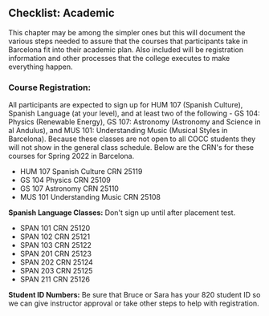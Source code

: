 ## Checklist: Academic

This chapter may be among the simpler ones but this will document the various steps needed to assure that the courses that participants take in Barcelona fit into their academic plan. Also included will be registration information and other processes that the college executes to make everything happen.

### Course Registration:

All participants are expected to sign up for HUM 107 (Spanish Culture), Spanish Language (at your level), and at least two of the following - GS 104: Physics (Renewable Energy), GS 107: Astronomy (Astronomy and Science in al Andulus), and MUS 101: Understanding Music (Musical Styles in Barcelona). Because these classes are not open to all COCC students they will not show in the general class schedule. Below are the CRN's for these courses for Spring 2022 in Barcelona.

* HUM 107 Spanish Culture CRN 25119
* GS 104 Physics CRN 25109
* GS 107 Astronomy CRN 25110
* MUS 101 Understanding Music CRN 25108

**Spanish Language Classes:** Don't sign up until after placement test.  

* SPAN 101 CRN 25120
* SPAN 102 CRN 25121
* SPAN 103 CRN 25122
* SPAN 201 CRN 25123
* SPAN 202 CRN 25124
* SPAN 203 CRN 25125
* SPAN 211 CRN 25126

**Student ID Numbers:** Be sure that Bruce or Sara has your 820 student ID so we can give instructor approval or take other steps to help with registration.
